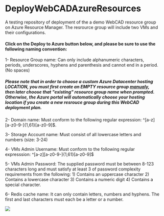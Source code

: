 # DeployWebCADAzureResources
A testing repository of deployment of the a demo WebCAD resource group on Azure Resource Manager. The resrource group will include two VMs and their configurations.

#### Click on the Deploy to Azure button below, and please be sure to use the following naming convention:

1- Resource Group name: Can only include alphanumeric characters, periods, underscores, hyphens and parenthesis and cannot end in a period. (No spaces)
##### Please note that in order to choose a custom Azure Datacenter hosting LOCATION, you must first create an EMPTY resource group <a href="https://azure.microsoft.com/en-us/documentation/articles/resource-group-portal/">manualy</a>, then later choose that "existing" resource group name when prompted. Otherwise, the Azure portal will automatically choose your hosting location if you create a new resrouce group during this WebCAD deployment plan.

2- Domain name: Must conform to the following regular expression: ^[a-z][a-z0-9-]{1,61}[a-z0-9]$.

3- Storage Account name: Must consist of all lowercase letters and numbers (size: 3-24)

4- VMs Admin Username: Must conform to the following regular expresssion:  ^[a-z][a-z0-9-]{1,61}[a-z0-9]$

5- VMs Admin Password: The supplied password must be between 8-123 characters long and must satisfy at least 3 of password complexity requirements from the following: 1) Contains an uppercase character 2) Contains a lowercase character 3) Contains a numeric digit 4) Contains a special character.

6- Redis cache name: It can only contain letters, numbers and hyphens. The first and last characters must each be a letter or a number. 

<a href="https://deploy.azure.com/?repository=https://github.com/sssalib42/DeployWebCADAzureResources#/form/setup" target="_blank">
    <img src="http://azuredeploy.net/deploybutton.png"/>
</a>
